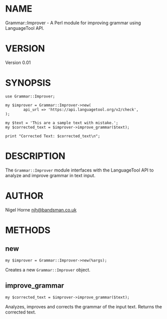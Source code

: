 # NAME

Grammar::Improver - A Perl module for improving grammar using LanguageTool API.

# VERSION

Version 0.01

# SYNOPSIS

    use Grammar::Improver;

    my $improver = Grammar::Improver->new(
            api_url => 'https://api.languagetool.org/v2/check',
    );

    my $text = 'This are a sample text with mistake.';
    my $corrected_text = $improver->improve_grammar($text);

    print "Corrected Text: $corrected_text\n";

# DESCRIPTION

The `Grammar::Improver` module interfaces with the LanguageTool API to analyze and improve grammar in text input.

# AUTHOR

Nigel Horne <njh@bandsman.co.uk>

# METHODS

## new

    my $improver = Grammar::Improver->new(%args);

Creates a new `Grammar::Improver` object.

## improve\_grammar

    my $corrected_text = $improver->improve_grammar($text);

Analyzes, improves and corrects the grammar of the input text.
Returns the corrected text.
